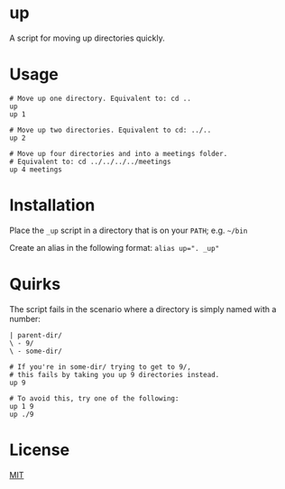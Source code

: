 # up
A script for moving up directories quickly.

# Usage

```shell
# Move up one directory. Equivalent to: cd ..
up
up 1

# Move up two directories. Equivalent to cd: ../..
up 2

# Move up four directories and into a meetings folder.
# Equivalent to: cd ../../../../meetings
up 4 meetings
```

# Installation

Place the `_up` script in a directory that is on your `PATH`; e.g. `~/bin`

Create an alias in the following format: `alias up=". _up"`

# Quirks

The script fails in the scenario where a directory is simply named with a number:

```shell
| parent-dir/
\ - 9/
\ - some-dir/

# If you're in some-dir/ trying to get to 9/,
# this fails by taking you up 9 directories instead.
up 9

# To avoid this, try one of the following:
up 1 9
up ./9
```

# License

[MIT](LICENSE)
